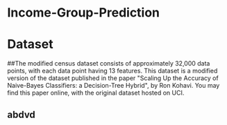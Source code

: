 # Income-Group-Prediction
# Dataset
##The modified census dataset consists of approximately 32,000 data points, with each data point having 13 features. This dataset is a modified version of the dataset published in the paper "Scaling Up the Accuracy of Naive-Bayes Classifiers: a Decision-Tree Hybrid", by Ron Kohavi. You may find this paper online, with the original dataset hosted on UCI.


## abdvd
